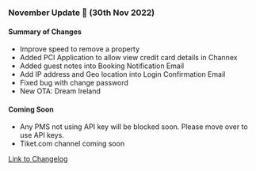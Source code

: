 ### November Update 🚀 (30th Nov 2022)

#### Summary of Changes
- Improve speed to remove a property
- Added PCI Application to allow view credit card details in Channex
- Added guest notes into Booking Notification Email
- Add IP address and Geo location into Login Confirmation Email
- Fixed bug with change password
- New OTA: Dream Ireland

#### Coming Soon
- Any PMS not using API key will be blocked soon. Please move over to use API keys.
- Tiket.com channel coming soon

[Link to Changelog](https://docs.channex.io/changelog)
